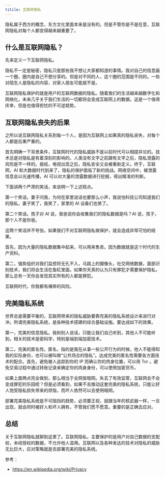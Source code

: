 ```yaml
---
titile: 互联网隐私
---
```


隐私属于西方的概念，东方文化里面本来是没有的。但是不管你是不是在意，互联网隐私对每个人都变得越来越重要了。

## 什么是互联网隐私？

先来定义一下互联网隐私。

隐私不一定是秘密，隐私只是那些我不想让大家都知道的事情。我对自己的信息画一个圈，圈内是自己不想分享的。但是对不同的人，这个圈的范围是不同的。一些对陌生人是隐私的内容，对家人朋友可能就不是。

互联网隐私保护的就是用户的互联网数据的隐私。随着我们的生活越来越数字化和网络化，未来几乎关于我们生活的一切都将会变成互联网上的数据。这是一个值得庆幸，但是也值得担忧的不可逆趋势。

## 互联网隐私丧失的后果

之所以说互联网隐私关系到每一个人，是因为互联网上如果真的隐私丧失，对每个人都是后果严重的。

首先明确一下背景条件，互联网时代的隐私威胁不是以前时代可以相提并论的。技术总是对隐私是有着深刻的影响的。人类没有文字之前跟有文字之后，隐私泄露的风险是不一样的。报纸，电视出现之后，隐私安全又会被重新定义。终于，互联网，AI 和大数据时代到来了，隐私的保护面临了新的挑战。网络空间中，被泄露信息会以光速传播，AI 可以对大量的泄露数据进行挖掘，得出精准的判断。

下面讲两个严肃的笑话，来说明一下上述观点。

第一个笑话。妻子问我，为何在家里说话也要那么小声，我说怕科技公司知道我们的隐私，妻子笑了，我笑了，家里的 AI 设备们也笑了。

第二个笑话。孩子对 AI 说，我爸说你会收集我们的隐私数据是吗？AI 说，孩子，那个人不是你爸。

这两个笑话并不夸张。如果我们不对互联网隐私做保护，就会造成非常可怕的结果。

首先，因为大量的隐私数据集中起来，可以用来售卖。因为数据就是这个时代的生产资料。

第二，强势组织对我们监控将无孔不入，马路上的摄像头，社交网络数据，面部识别技术，我们将会生活在鱼缸里面。如果你天真的认为只有罪犯才需要保护隐私，那么总有一天你会发现其实所有的人都是罪犯。

互联网时代，你我都有裸奔的风险。

## 完美隐私系统

世界总是需要平衡的，互联网带来的隐私威胁要靠完美的隐私系统设计来进行对冲。所谓完美隐私系统，是各种技术搭建的综合基础设施。要达成如下的效果。

第一，完美的信息隐私。我和别人说话，只能让我们自己听到，其他人不可能听到。相关的技术是密码学，特别是端到端加密技术。

第二，完美的匿名性。匿名，指的是我在从事一些公开行为的时候，他人不能得知我的实际身份，也可以被叫做“公共场合的隐私”。达成完美的匿名性需要各方面技术的配合。首先，避免被人追踪到你的 IP 而确认你的肉身位置，可以用 Tor 。避免交易过程中通过转账记录来确定你的肉身身份，可以使用加密货币。

如果上面两点完全做到，那么相当于全网皆暗网。失去了有效监管，互联网会不会变成罪犯的乐园呢？但是必须看到，如果不去推动这套完美的隐私系统，只能让好人饱受隐私损失带来的烦恼，而坏人依然可以去使用暗网。

部署完美隐私系统是不可阻挡的趋势，必须要正视，就跟当年的核武器一样，一旦出现，就会同时被好人和坏人拥有，不管我们愿不愿意。重要的是正确去应对。

## 总结

关于互联网隐私就聊到这里了。互联网隐私，主要保护的是用户对自己数据的支配权，未经授权的数据，不允许他人滥用。互联网以及各种发达的技术对隐私的威胁无比巨大，应对策略就是去部署完美的隐私系统。

参考：

- https://en.wikipedia.org/wiki/Privacy
